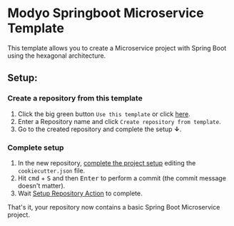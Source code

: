 # Modyo Springboot Microservice Template

This template allows you to create a Microservice project with Spring Boot using the hexagonal architecture.

## Setup:

### Create a repository from this template
1. Click the big green button `Use this template` or click <a href="../../generate">here</a>.
2. Enter a Repository name and click `Create repository from template`.
3. Go to the created repository and complete the setup **&darr;**.

### Complete setup
1. In the new repository, <a href="../../edit/master/cookiecutter.json">complete the project setup</a> editing the `cookiecutter.json` file. 
1. Hit <kbd>cmd</kbd> + <kbd>S</kbd> and then <kbd>Enter</kbd> to perform a commit (the commit message doesn't matter).
1. Wait <a href="../../actions">Setup Repository Action</a> to complete.

That's it, your repository now contains a basic Spring Boot Microservice project.

